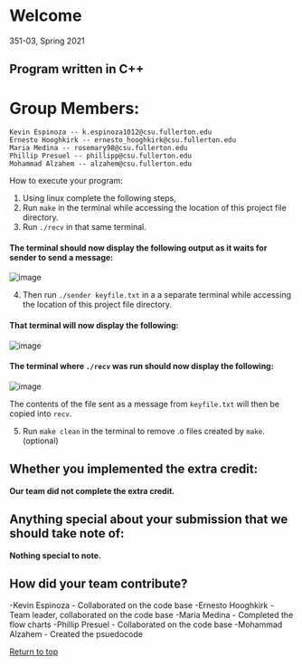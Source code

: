 
# Welcome

351-03, Spring 2021
## Program written in C++

# Group Members:
    Kevin Espinoza -- k.espinoza1012@csu.fullerton.edu
    Ernesto Hooghkirk -- ernesto_hooghkirk@csu.fullerton.edu
    Maria Medina -- rosemary98@csu.fullerton.edu
    Phillip Presuel -- phillipp@csu.fullerton.edu
    Mohammad Alzahem -- alzahem@csu.fullerton.edu

How to execute your program:
1. Using linux complete the following steps,
2. Run `make` in the terminal while accessing the location of this project file directory.
3. Run `./recv` in that same terminal.
#### The terminal should now display the following output as it waits for sender to send a message: ####
![image](https://user-images.githubusercontent.com/37064367/116765075-46282c00-a9d8-11eb-9ba5-d32b89c97be8.png)

4. Then run `./sender keyfile.txt` in a a separate terminal while accessing the location of this project file directory.
 #### That terminal will now display the following: ####
![image](https://user-images.githubusercontent.com/37064367/116765068-40cae180-a9d8-11eb-891c-11f67f909c9c.png)

#### The terminal where `./recv` was run should now display the following: ####
![image](https://user-images.githubusercontent.com/37064367/116765062-3872a680-a9d8-11eb-841c-f7a5cd3f6e6a.png)

The contents of the file sent as a message from `keyfile.txt` will then be copied into `recv`.

5. Run `make clean` in the terminal to remove .o files created by `make`. (optional)

## Whether you implemented the extra credit: ##
__Our team did not complete the extra credit.__

## Anything special about your submission that we should take note of: ##
__Nothing special to note.__

## How did your team contribute? ##
-Kevin Espinoza - Collaborated on the code base
-Ernesto Hooghkirk - Team leader, collaborated on the code base
-Maria Medina - Completed the flow charts
-Phillip Presuel - Collaborated on the code base
-Mohammad Alzahem - Created the psuedocode

[Return to top](#Welcome)
          
